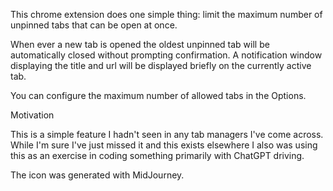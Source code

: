 This chrome extension does one simple thing: limit the maximum number of unpinned tabs that can be open at once.  

When ever a new tab is opened the oldest unpinned tab will be automatically closed without prompting confirmation. 
A notification window displaying the title and url will be displayed briefly on the currently active tab.

You can configure the maximum number of allowed tabs in the Options.

Motivation

This is a simple feature I hadn't seen in any tab managers I've come across. 
While I'm sure I've just missed it and this exists elsewhere I also was using this
as an exercise in coding something primarily with ChatGPT driving.

The icon was generated with MidJourney.